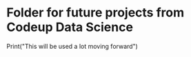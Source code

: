 # Folder for future projects from Codeup Data Science

Print("This will be used a lot moving forward")